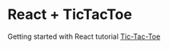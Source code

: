 # React + TicTacToe

Getting started with React tutorial [Tic-Tac-Toe](https://react.dev/learn/tutorial-tic-tac-toe)
